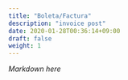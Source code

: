```yaml
---
title: "Boleta/Factura"
description: "invoice post"
date: 2020-01-28T00:36:14+09:00
draft: false
weight: 1
---
```


*Markdown here*
